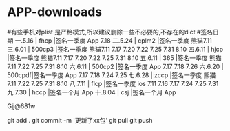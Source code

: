 ﻿# APP-downloads
#有些手机对plist 是严格模式,所以建议删除一些不必要的,不存在的dict
#签名日期
一.5.16  | fhcp   |签名一季度   App   7.18
二.5.24  | cplm2  |签名一季度   熊猫7.11	
三.6.01  | 500cp3 |签名一季度   熊猫7.11  7.17  7.20 7.22 7.25 7.31 8.10
四.6.11  | hjcp   |签名一季度   熊猫7.11  7.17 7.20 7.22 7.25 7.31 8.10
五.6.11  | 365    |签名一季度   熊猫7.11 7.22 7.25 7.31 8.10
六.6.11  | 500cp2 |签名一季度   App  7.17  7.18  7.26
六.6.20  | 500cpdf|签名一季度   App  7.17  7.18 7.24 7.25
七.6.28  | zccp   |签名一季度   熊猫7.11 7.22 7.25 7.31 8.10
八.7.11  | flcp   |签名一季度   ios 7.11   7.16  7.17 7.24 7.25 7.31
九.7.30  | hccp   |签名一个月   App
十.8.04  | csj    |签名一个月   App



Gjj@681w


git add . 
git commit -m '更新了xx包’
git pull
git push



